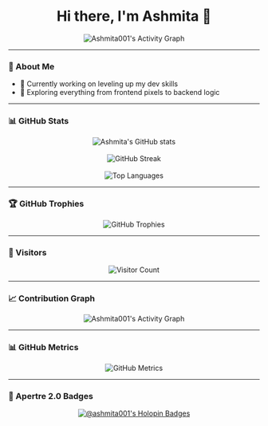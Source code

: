 <h1 align="center">Hi there, I'm Ashmita 👋</h1>
<p align="center">
  <img src="https://github-readme-activity-graph.vercel.app/graph?username=Ashmita001&theme=react-dark" alt="Ashmita001's Activity Graph" />
</p>

---

### 💼 About Me

- 🔭 Currently working on leveling up my dev skills  
- 🌱 Exploring everything from frontend pixels to backend logic  

---

### 📊 GitHub Stats

<p align="center">
  <img src="https://github-readme-stats.vercel.app/api?username=Ashmita001&show_icons=true&theme=radical" alt="Ashmita's GitHub stats" />
  <br /><br />
  <img src="https://github-readme-streak-stats.herokuapp.com/?user=Ashmita001&theme=radical" alt="GitHub Streak" />
  <br /><br />
  <img src="https://github-readme-stats.vercel.app/api/top-langs/?username=Ashmita001&layout=compact&theme=radical" alt="Top Languages" />
</p>

---

### 🏆 GitHub Trophies

<p align="center">
  <img src="https://github-profile-trophy.vercel.app/?username=Ashmita001&theme=radical" alt="GitHub Trophies" />
</p>

---

### 👀 Visitors

<p align="center">
  <img src="https://komarev.com/ghpvc/?username=Ashmita001&color=blue" alt="Visitor Count" />
</p>

---

### 📈 Contribution Graph

<p align="center">
  <img src="https://github-readme-activity-graph.cyclic.app/graph?username=Ashmita001&theme=react-dark" alt="Ashmita001's Activity Graph" />
</p>

---

### 📊 GitHub Metrics

<p align="center">
  <img src="https://raw.githubusercontent.com/Ashmita001/Ashmita001/main/github-metrics.svg" alt="GitHub Metrics" />
</p>

---

### 🌟 Apertre 2.0 Badges

<p align="center">
  <a href="https://holopin.io/@ashmita001">
    <img src="https://holopin.me/ashmita001" alt="@ashmita001's Holopin Badges" />
  </a>
</p>

<!--
### 📫 Let's Connect

- 📍 Based in the land of chai and code
- 📨 You can find me around here:  
  <a href="https://github.com/Ashmita001">GitHub</a> | 
  <a href="https://holopin.io/@ashmita001">Holopin</a>
-->

<!-- I promise there’s code beneath this README… somewhere… probably. -->
